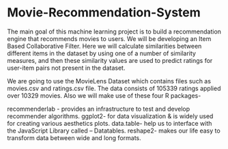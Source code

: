 # Movie-Recommendation-System

The main goal of this machine learning project is to build a recommendation engine that recommends movies to users. We will be developing an Item Based Collaborative Filter. Here we will calculate similarities between different items in the dataset by using one of a number of similarity measures, and then these similarity values are used to predict ratings for user-item pairs not present in the dataset.

We are going to use the MovieLens Dataset which contains files such as movies.csv and ratings.csv file. The data consists of 105339 ratings applied over 10329 movies. Also we will make use of these four R packages- 

recommenderlab - provides an infrastructure to test and develop recommender algorithms.
ggplot2- for data visualization & is widely used for creating various aesthetics plots.
data.table- help us to interface with the JavaScript Library called – Datatables.
reshape2- makes our life easy to transform data between wide and long formats.
